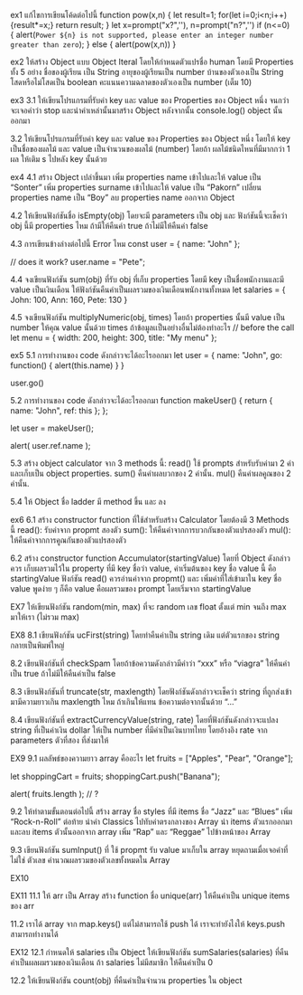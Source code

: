 

ex1
แก้ไขการเขียนโค้ดต่อไปนี้
function pow(x,n)
{
  let result=1;
  for(let i=0;i<n;i++) {result*=x;}
  return result;
}
let x=prompt("x?",''), n=prompt("n?",'')
if (n<=0)
{
  alert(`Power ${n} is not supported, please enter an integer number greater than zero`);
}
else
{
  alert(pow(x,n))
}

ex2
ให้สร้าง Object แบบ Object Iteral โดยให้กำหนดตัวแปรชื่อ human โดยมี Properties ทั้ง 5 อย่าง
ชื่อของผู้เรียน เป็น String
อายุของผู้เรียนเป็น number
บ้านของตัวเองเป็น String
โสดหรือไม่โสดเป็น boolean
คะแนนความฉลาดของตัวเองเป็น number (เต็ม 10)

ex3
3.1
ให้เขียนโปรแกรมที่รับค่า key และ value ของ Properties ของ Object หนึ่ง จนกว่าจะเจอคำว่า stop และนำค่าเหล่านั้นมาสร้าง Object หลังจากนั้น console.log() object นั้นออกมา

3.2
ให้เขียนโปรแกรมที่รับค่า key และ value ของ Properties ของ Object หนึ่ง โดยให้ key เป็นชื่อของผลไม้ และ value เป็นจำนวนของผลไม้ (number) โดยถ้า ผลไม้ชนิดไหนที่มีมากกว่า 1 ผล ให้เติม s ไปหลัง key นั้นด้วย


ex4
4.1
สร้าง Object เปล่าขึ้นมา
เพิ่ม properties name เข้าไปและให้ value เป็น “Sonter”
เพิ่ม properties surname เข้าไปและให้ value เป็น “Pakorn”
เปลี่ยน properties name เป็น “Boy”
ลบ properties name ออกจาก Object

4.2
ให้เขียนฟังก์ชันชื่อ isEmpty(obj) โดยจะมี parameters เป็น obj และ ฟังก์ชันนี้จะเช็คว่า obj นี้มี properties ไหม ถ้ามีให้คืนค่า true ถ้าไม่มีให้คืนค่า false

4.3
การเขียนข้างล่างต่อไปนี้ Error  ไหม
const user = {
  name: "John"
};

// does it work?
user.name = "Pete";

4.4
จงเขียนฟังก์ชัน sum(obj) ที่รับ obj ที่เก็บ properties โดยมี key เป็นชื่อพนักงานและมี value เป็นเงินเดือน ให้ฟังก์ชันคืนค่าเป็นผลรวมของเงินเดือนพนักงานทั้งหมด
let salaries = {
  John: 100,
  Ann: 160,
  Pete: 130
}

4.5
จงเขียนฟังก์ชัน multiplyNumeric(obj, times) โดยถ้า properties นั้นมี value เป็น number ให้คุณ value นั้นด้วย times ถ้าข้อมูลเเป็นอย่างอื่นไม่ต้องทำอะไร
// before the call
let menu = {
  width: 200,
  height: 300,
  title: "My menu"
};

ex5
5.1
การทำงานของ code ดังกล่าวจะได้อะไรออกมา
let user = {
  name: "John",
  go: function() { alert(this.name) }
}

user.go()

5.2
การทำงานของ code ดังกล่าวจะได้อะไรออกมา
function makeUser() {
  return {
    name: "John",
    ref: this
  };
};

let user = makeUser();

alert( user.ref.name );

5.3
สร้าง object calculator จาก 3 methods นี้:
read() ใช้ prompts สำหรับรับค่ามา 2 ค่าและเก็บเป็น object properties.
sum() คืนค่าผลบวกของ 2 ค่านั้น.
mul() คืนค่าผลคูณของ 2 ค่านั้น.

5.4
ให้ Object ชื่อ ladder มี method ขึ้น และ ลง

ex6
6.1
สร้าง constructor function ที่ใช้สำหรับสร้าง Calculator โดยต้องมี 3 Methods นี้
read(): รับค่าจาก propmt สองตัว
sum(): ให้คืนค่าจากการบวกกันของตัวแปรสองตัว
mul(): ให้คืนค่าจากการคูณกันของตัวแปรสองตัว

6.2
สร้าง constructor function Accumulator(startingValue)
โดยที่ Object ดังกล่าวควร เก็บผลรวมไว้ใน property ที่มี key ชื่อว่า value, ค่าเริ่มต้นของ key ชื่อ value นี้ คือ startingValue
ฟังก์ชัน read() ควรอ่านค่าจาก propmt() และ เพิ่มค่าที่ใส่เข้ามาใน key ชื่อ value
พูดง่าย ๆ ก็คือ value คือผลรวมของ prompt โดยเริ่มจาก startingValue

EX7
ให้เขียนฟังก์ชัน random(min, max) ที่จะ random เลข float ตั้งแต่ min จนถึง max มาให้เรา (ไม่รวม max)

EX8
8.1
เขียนฟังก์ชัน ucFirst(string) โดยทำคืนค่าเป็น string เดิม แต่ตัวแรกของ string กลายเป็นพิมพ์ใหญ่

8.2
เขียนฟังก์ชันที่ checkSpam โดยถ้าข้อความดังกล่าวมีคำว่า “xxx” หรือ “viagra” ให้คืนค่าเป็น true ถ้าไม่มีให้คืนค่าเป็น false

8.3
เขียนฟังก์ชันที่ truncate(str, maxlength) โดยฟังก์ชันดังกล่าวจะเช็คว่า string ที่ถูกส่งเข้ามามีความยาวเกิน maxlength ไหม ถ้าเกินให้แทน ข้อความต่อจากนั้นด้วย “...”

8.4
เขียนฟังก์ชันที่ extractCurrencyValue(string, rate) โดยที่ฟังก์ชันดังกล่าวจะแปลง string ที่เป็นค่าเงิน dollar ให้เป็น number ที่มีค่าเป็นเงินบาทไทย โดยอ้างอิง  rate จาก parameters ตัวที่สอง ที่ส่งมาให้

EX9
9.1
ผลลัพธ์ของความยาว array คืออะไร
let fruits = ["Apples", "Pear", "Orange"];

let shoppingCart = fruits;
shoppingCart.push("Banana");

alert( fruits.length ); // ?

9.2
ให้ทำตามขั้นตอนต่อไปนี้
สร้าง array ชื่อ styles ที่มี items ชื่อ “Jazz” และ “Blues”
เพิ่ม “Rock-n-Roll” ต่อท้าย
นำค่า Classics ไปทับค่าตรงกลางของ Array
นำ items ตัวแรกออกมาและลบ items ตัวนั้นออกจาก array
เพิ่ม “Rap” และ “Reggae” ไปข้างหน้าของ Array

9.3
เขียนฟังก์ชัน sumInput() ที่
ใช้ propmt รับ value มาเก็บใน array
หยุดถามเมื่อเจอค่าที่ไม่ใช่ ตัวเลข
คำนวณผลรวมของตัวเลขทั้งหมดใน Array

EX10

EX11
11.1
ให้ arr เป็น Array
สร้าง function ชื่อ unique(arr) ให้คืนค่าเป็น unique items ของ arr

11.2
เราได้ array จาก map.keys() แต่ไม่สามารถใช้ push ได้
เราจะทำยังไงให้ keys.push สามารถทำงานได้


EX12
12.1
กำหนดให้ salaries เป็น Object
ให้เขียนฟังก์ชัน sumSalaries(salaries) ที่คืนค่าเป็นผลผมรวมของเงินเดือน ถ้า salaries ไม่มีสมาชิก ให้คืนค่าเป็น 0

12.2
ให้เขียนฟังก์ชัน count(obj) ที่คืนค่าเป็นจำนวน properties ใน object


